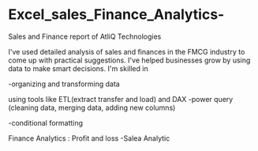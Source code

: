 # Excel_sales_Finance_Analytics-
Sales and Finance report of AtliQ Technologies

I've used detailed analysis of sales and finances in the FMCG industry to come up with practical suggestions. I've helped businesses grow by using data to make smart decisions. I'm skilled in

-organizing and transforming data

using tools like ETL(extract transfer and load) and DAX
-power query (cleaning data, merging data, adding new columns)

-conditional formatting

Finance Analytics : Profit and loss
-Salea Analytic
